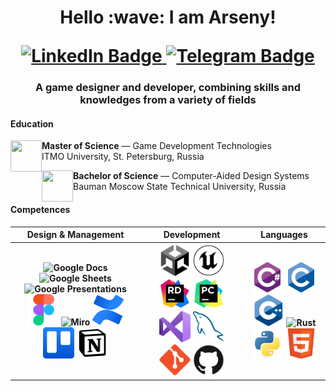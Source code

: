 <h1 align="center">
  Hello :wave: I am Arseny!
  <p></p>
  <div>
    <a href="https://linkedin.com/in/Semsamoon">
    <img src="https://img.shields.io/badge/LinkedIn-0A66C2?style=for-the-badge&logo=linkedin&logoColor=white" alt="LinkedIn Badge"/>
    </a>
    <a href="https://t.me/Semsamoon">
    <img src="https://img.shields.io/badge/Telegram-27A7E7?style=for-the-badge&logo=telegram&logoColor=white" alt="Telegram Badge"/>
    </a>
  </div>
</h1>

<h3 align="center">A game designer and developer, combining skills and knowledges from a variety of fields</h3>

#### Education

<div>
  <img align="left" width=50 height=50 src="https://media.licdn.com/dms/image/v2/D4E0BAQHFUf_F7UbYUg/company-logo_100_100/company-logo_100_100/0/1722003275924/__logo?e=1748476800&v=beta&t=WyjiasJ6-lI1by8n5mO7OCr5QR21aFmE1rhUqYP8gK4">
  
  **Master of Science** &mdash; Game Development Technologies<br/>
  ITMO University, St. Petersburg, Russia
  
  <img align="left" width=50 height=50 src="https://media.licdn.com/dms/image/v2/C510BAQGMVnaUaN9ACQ/company-logo_100_100/company-logo_100_100/0/1631315078765?e=1748476800&v=beta&t=L_WU1s9ceHWAMh7sKZ0LE2jP5e_4z0I2zCTTOWK40WU">
  
  **Bachelor of Science** &mdash; Computer-Aided Design Systems<br/>
  Bauman Moscow State Technical University, Russia
</div>

#### Competences

<table>
  <thead>
    <tr>
      <th>Design & Management</th>
      <th>Development</th>
      <th>Languages</th>
    </tr>
  </thead>
  <tbody>
    <tr>
      <th>
        <img title="Google Docs" alt="Google Docs" width=50 height=50 src="https://www.gstatic.com/images/branding/product/1x/docs_2020q4_48dp.png">
        <img title="Google Sheets" alt="Google Sheets" width=50 height=50 src="https://www.gstatic.com/images/branding/product/1x/sheets_2020q4_48dp.png">
        <img title="Google Presentations" alt="Google Presentations" width=50 height=50 src="https://www.gstatic.com/images/branding/product/1x/slides_2020q4_48dp.png">
        <img title="Figma" alt="Figma" width=50 height=50 src="https://github.com/devicons/devicon/blob/master/icons/figma/figma-original.svg">
        <img title="Miro" alt="Miro" width=50 height=50 src="https://logosandtypes.com/wp-content/uploads/2022/04/miro.svg">
        <img title="Confluence" alt="Confluence" width=50 height=50 src="https://github.com/devicons/devicon/blob/master/icons/confluence/confluence-original.svg">
        <img title="Trello" alt="Trello" width=50 height=50 src="https://github.com/devicons/devicon/blob/master/icons/trello/trello-original.svg">
        <img title="Notion" alt="Notion" width=50 height=50 src="https://github.com/devicons/devicon/blob/master/icons/notion/notion-original.svg">
      </th>
      <th>
        <img title="Unity" alt="Unity" width=50 height=50 src="https://github.com/devicons/devicon/blob/master/icons/unity/unity-original.svg">
        <img title="Unreal Engine" alt="Unreal Engine" width=50 height=50 src="https://github.com/devicons/devicon/blob/master/icons/unrealengine/unrealengine-original.svg">
        <img title="JetBrains Rider" alt="JetBrains Rider" width=50 height=50 src="https://github.com/devicons/devicon/blob/master/icons/rider/rider-original.svg">
        <img title="JetBrains PyCharm" alt="JetBrains PyCharm" width=50 height=50 src="https://github.com/devicons/devicon/blob/master/icons/pycharm/pycharm-original.svg">
        <img title="Microsoft Visual Studio" alt="Microsoft Visual Studio" width=50 height=50 src="https://github.com/devicons/devicon/blob/master/icons/visualstudio/visualstudio-original.svg">
        <img title="Oracle MySQL" alt="Oracle MySQL" width=50 height=50 src="https://github.com/devicons/devicon/blob/master/icons/mysql/mysql-original.svg">
        <img title="Git" alt="Git" width=50 height=50 src="https://github.com/devicons/devicon/blob/master/icons/git/git-original.svg">
        <img title="GitHub" alt="GitHub" width=50 height=50 src="https://github.com/devicons/devicon/blob/master/icons/github/github-original.svg">
      </th>
      <th>
        <img title="C#" alt="C#" width=50 height=50 src="https://github.com/devicons/devicon/blob/master/icons/csharp/csharp-original.svg">
        <img title="C" alt="C" width=50 height=50 src="https://github.com/devicons/devicon/blob/master/icons/c/c-original.svg">
        <img title="C++" alt="C++" width=50 height=50 src="https://github.com/devicons/devicon/blob/master/icons/cplusplus/cplusplus-original.svg">
        <img title="Rust" alt="Rust" width=50 height=50 src="https://github.com/rust-lang/rust-artwork/blob/master/logo/rust-logo-128x128.png">
        <img title="Python" alt="Python" width=50 height=50 src="https://github.com/devicons/devicon/blob/master/icons/python/python-original.svg">
        <img title="HTML 5" alt="HTML 5" width=50 height=50 src="https://github.com/devicons/devicon/blob/master/icons/html5/html5-original.svg">
      </th>
    </tr>
  </tbody>
</table>
